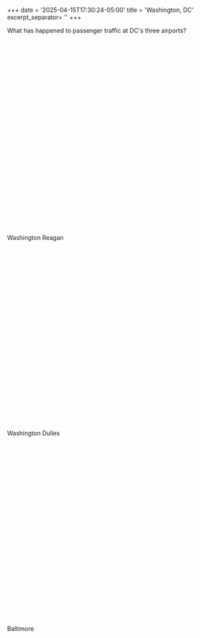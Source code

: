 +++
date = '2025-04-15T17:30:24-05:00'
title = 'Washington, DC'
excerpt_separator= '<!--more-->'
+++

What has happened to passenger traffic at DC's three airports?

<div style="min-height:437px" id="datawrapper-vis-l1q1c"><script type="text/javascript" defer src="https://datawrapper.dwcdn.net/l1q1c/embed.js" charset="utf-8" data-target="#datawrapper-vis-l1q1c"></script><noscript><img src="https://datawrapper.dwcdn.net/l1q1c/full.png" alt="" /></noscript></div>

<!--more-->

Washington Reagan

<div style="min-height:410px" id="datawrapper-vis-Vwy0t"><script type="text/javascript" defer src="https://datawrapper.dwcdn.net/Vwy0t/embed.js" charset="utf-8" data-target="#datawrapper-vis-Vwy0t"></script><noscript><img src="https://datawrapper.dwcdn.net/Vwy0t/full.png" alt="" /></noscript></div>

Washington Dulles 

<div style="min-height:410px" id="datawrapper-vis-UCLMf"><script type="text/javascript" defer src="https://datawrapper.dwcdn.net/UCLMf/embed.js" charset="utf-8" data-target="#datawrapper-vis-UCLMf"></script><noscript><img src="https://datawrapper.dwcdn.net/UCLMf/full.png" alt="" /></noscript></div>

Baltimore

<div style="min-height:410px" id="datawrapper-vis-zSron"><script type="text/javascript" defer src="https://datawrapper.dwcdn.net/zSron/embed.js" charset="utf-8" data-target="#datawrapper-vis-zSron"></script><noscript><img src="https://datawrapper.dwcdn.net/zSron/full.png" alt="" /></noscript></div>
